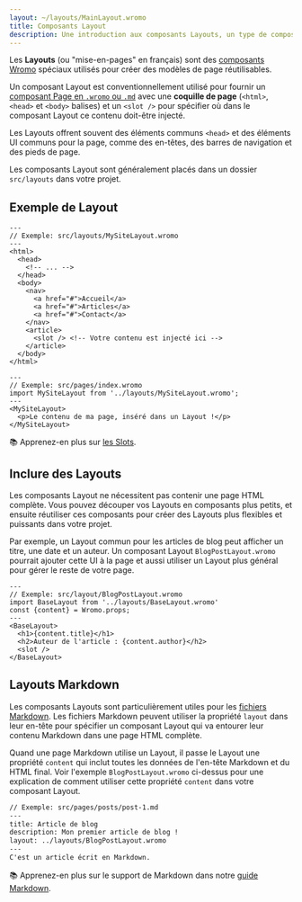 ```yaml
---
layout: ~/layouts/MainLayout.wromo
title: Composants Layout
description: Une introduction aux composants Layouts, un type de composant Wromo qui est partagé entre les pages pour des modèles communs.
---
```


Les **Layouts** (ou "mise-en-pages" en français) sont des [composants Wromo](/fr/core-concepts/wromo-components/) spéciaux utilisés pour créer des modèles de page réutilisables.

Un composant Layout est conventionnellement utilisé pour fournir un [composant Page en `.wromo` ou `.md`](/fr/core-concepts/wromo-pages/) avec une **coquille de page** (`<html>`, `<head>` et `<body>` balises) et un `<slot />` pour spécifier où dans le composant Layout ce contenu doit-être injecté.

Les Layouts offrent souvent des éléments communs `<head>` et des éléments UI communs pour la page, comme des en-têtes, des barres de navigation et des pieds de page.

Les composants Layout sont généralement placés dans un dossier `src/layouts` dans votre projet.

## Exemple de Layout

```wromo
---
// Exemple: src/layouts/MySiteLayout.wromo
---
<html>
  <head>
    <!-- ... -->
  </head>
  <body>
    <nav>
      <a href="#">Accueil</a>
      <a href="#">Articles</a>
      <a href="#">Contact</a>
    </nav>
    <article>
      <slot /> <!-- Votre contenu est injecté ici -->
    </article>
  </body>
</html>
```

```wromo
---
// Exemple: src/pages/index.wromo
import MySiteLayout from '../layouts/MySiteLayout.wromo';
---
<MySiteLayout>
  <p>Le contenu de ma page, inséré dans un Layout !</p>
</MySiteLayout>
```

📚 Apprenez-en plus sur [les Slots](/fr/core-concepts/wromo-components/#emplacements).

## Inclure des Layouts

Les composants Layout ne nécessitent pas contenir une page HTML complète. Vous pouvez découper vos Layouts en composants plus petits, et ensuite réutiliser ces composants pour créer des Layouts plus flexibles et puissants dans votre projet.

Par exemple, un Layout commun pour les articles de blog peut afficher un titre, une date et un auteur. Un composant Layout `BlogPostLayout.wromo` pourrait ajouter cette UI à la page et aussi utiliser un Layout plus général pour gérer le reste de votre page.

```wromo
---
// Exemple: src/layout/BlogPostLayout.wromo
import BaseLayout from '../layouts/BaseLayout.wromo'
const {content} = Wromo.props;
---
<BaseLayout>
  <h1>{content.title}</h1>
  <h2>Auteur de l'article : {content.author}</h2>
  <slot />
</BaseLayout>
```

## Layouts Markdown

Les composants Layouts sont particulièrement utiles pour les [fichiers Markdown](/fr/guides/markdown-content/#pages-markdown). Les fichiers Markdown peuvent utiliser la propriété `layout` dans leur en-tête pour spécifier un composant Layout qui va entourer leur contenu Markdown dans une page HTML complète.

Quand une page Markdown utilise un Layout, il passe le Layout une propriété `content` qui inclut toutes les données de l'en-tête Markdown et du HTML final. Voir l'exemple `BlogPostLayout.wromo` ci-dessus pour une explication de comment utiliser cette propriété `content` dans votre composant Layout.

```markdown
// Exemple: src/pages/posts/post-1.md
---
title: Article de blog
description: Mon premier article de blog !
layout: ../layouts/BlogPostLayout.wromo
---
C'est un article écrit en Markdown.
```

📚 Apprenez-en plus sur le support de Markdown dans notre [guide Markdown](/fr/guides/markdown-content/).
